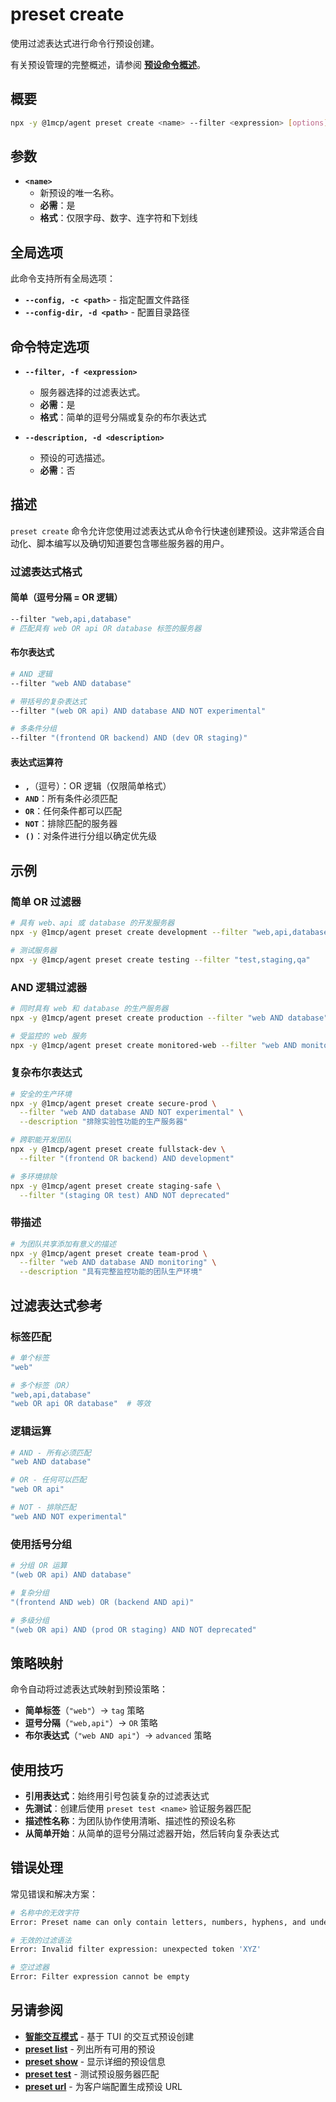 # preset create

使用过滤表达式进行命令行预设创建。

有关预设管理的完整概述，请参阅 **[预设命令概述](./index)**。

## 概要

```bash
npx -y @1mcp/agent preset create <name> --filter <expression> [options]
```

## 参数

- **`<name>`**
  - 新预设的唯一名称。
  - **必需**：是
  - **格式**：仅限字母、数字、连字符和下划线

## 全局选项

此命令支持所有全局选项：

- **`--config, -c <path>`** - 指定配置文件路径
- **`--config-dir, -d <path>`** - 配置目录路径

## 命令特定选项

- **`--filter, -f <expression>`**
  - 服务器选择的过滤表达式。
  - **必需**：是
  - **格式**：简单的逗号分隔或复杂的布尔表达式

- **`--description, -d <description>`**
  - 预设的可选描述。
  - **必需**：否

## 描述

`preset create` 命令允许您使用过滤表达式从命令行快速创建预设。这非常适合自动化、脚本编写以及确切知道要包含哪些服务器的用户。

### 过滤表达式格式

#### 简单（逗号分隔 = OR 逻辑）

```bash
--filter "web,api,database"
# 匹配具有 web OR api OR database 标签的服务器
```

#### 布尔表达式

```bash
# AND 逻辑
--filter "web AND database"

# 带括号的复杂表达式
--filter "(web OR api) AND database AND NOT experimental"

# 多条件分组
--filter "(frontend OR backend) AND (dev OR staging)"
```

#### 表达式运算符

- **`,`**（逗号）：OR 逻辑（仅限简单格式）
- **`AND`**：所有条件必须匹配
- **`OR`**：任何条件都可以匹配
- **`NOT`**：排除匹配的服务器
- **`()`**：对条件进行分组以确定优先级

## 示例

### 简单 OR 过滤器

```bash
# 具有 web、api 或 database 的开发服务器
npx -y @1mcp/agent preset create development --filter "web,api,database"

# 测试服务器
npx -y @1mcp/agent preset create testing --filter "test,staging,qa"
```

### AND 逻辑过滤器

```bash
# 同时具有 web 和 database 的生产服务器
npx -y @1mcp/agent preset create production --filter "web AND database"

# 受监控的 web 服务
npx -y @1mcp/agent preset create monitored-web --filter "web AND monitoring"
```

### 复杂布尔表达式

```bash
# 安全的生产环境
npx -y @1mcp/agent preset create secure-prod \
  --filter "web AND database AND NOT experimental" \
  --description "排除实验性功能的生产服务器"

# 跨职能开发团队
npx -y @1mcp/agent preset create fullstack-dev \
  --filter "(frontend OR backend) AND development"

# 多环境排除
npx -y @1mcp/agent preset create staging-safe \
  --filter "(staging OR test) AND NOT deprecated"
```

### 带描述

```bash
# 为团队共享添加有意义的描述
npx -y @1mcp/agent preset create team-prod \
  --filter "web AND database AND monitoring" \
  --description "具有完整监控功能的团队生产环境"
```

## 过滤表达式参考

### 标签匹配

```bash
# 单个标签
"web"

# 多个标签（OR）
"web,api,database"
"web OR api OR database"  # 等效
```

### 逻辑运算

```bash
# AND - 所有必须匹配
"web AND database"

# OR - 任何可以匹配
"web OR api"

# NOT - 排除匹配
"web AND NOT experimental"
```

### 使用括号分组

```bash
# 分组 OR 运算
"(web OR api) AND database"

# 复杂分组
"(frontend AND web) OR (backend AND api)"

# 多级分组
"(web OR api) AND (prod OR staging) AND NOT deprecated"
```

## 策略映射

命令自动将过滤表达式映射到预设策略：

- **简单标签**（`"web"`）→ `tag` 策略
- **逗号分隔**（`"web,api"`）→ `OR` 策略
- **布尔表达式**（`"web AND api"`）→ `advanced` 策略

## 使用技巧

- **引用表达式**：始终用引号包装复杂的过滤表达式
- **先测试**：创建后使用 `preset test <name>` 验证服务器匹配
- **描述性名称**：为团队协作使用清晰、描述性的预设名称
- **从简单开始**：从简单的逗号分隔过滤器开始，然后转向复杂表达式

## 错误处理

常见错误和解决方案：

```bash
# 名称中的无效字符
Error: Preset name can only contain letters, numbers, hyphens, and underscores

# 无效的过滤语法
Error: Invalid filter expression: unexpected token 'XYZ'

# 空过滤器
Error: Filter expression cannot be empty
```

## 另请参阅

- **[智能交互模式](./)** - 基于 TUI 的交互式预设创建
- **[preset list](./list)** - 列出所有可用的预设
- **[preset show](./show)** - 显示详细的预设信息
- **[preset test](./test)** - 测试预设服务器匹配
- **[preset url](./url)** - 为客户端配置生成预设 URL
